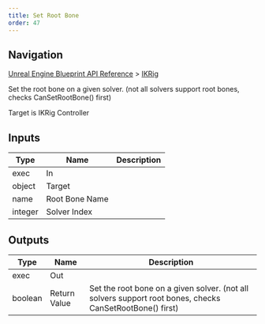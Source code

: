 ```yaml
---
title: Set Root Bone
order: 47
---
```

## Navigation

[Unreal Engine Blueprint API Reference](https://dev.epicgames.com/documentation/en-us/unreal-engine/BlueprintAPI) > [IKRig](https://dev.epicgames.com/documentation/en-us/unreal-engine/BlueprintAPI/IKRig)

Set the root bone on a given solver. (not all solvers support root bones, checks CanSetRootBone() first)

Target is IKRig Controller

## Inputs

| Type | Name | Description |
| --- | --- | --- |
| exec | In |  |
| object | Target |  |
| name | Root Bone Name |  |
| integer | Solver Index |  |

## Outputs

| Type | Name | Description |
| --- | --- | --- |
| exec | Out |  |
| boolean | Return Value | Set the root bone on a given solver. (not all solvers support root bones, checks CanSetRootBone() first) |
